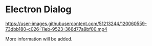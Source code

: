 # Electron Dialog
https://user-images.githubusercontent.com/51213244/120060559-73dbb180-c026-11eb-9523-366d77a9bf00.mp4

More information will be added.